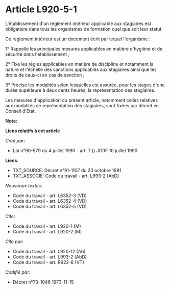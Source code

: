 # Article L920-5-1

L'établissement d'un règlement intérieur applicable aux stagiaires est obligatoire dans tous les organismes de formation quel
que soit leur statut.

Ce règlement intérieur est un document écrit par lequel l'organisme :

1° Rappelle les principales mesures applicables en matière d'hygiène et de sécurité dans l'établissement ;

2° Fixe les règles applicables en matière de discipline et notamment la nature et l'échelle des sanctions applicables aux
stagiaires ainsi que les droits de ceux-ci en cas de sanction ;

3° Précise les modalités selon lesquelles est assurée, pour les stages d'une durée supérieure à deux cents heures, la
représentation des stagiaires.

Les mesures d'application du présent article, notamment celles relatives aux modalités de représentation des stagiaires, sont
fixées par décret en Conseil d'Etat.

**Nota:**



**Liens relatifs à cet article**

_Créé par_:

  - Loi n°90-579 du 4 juillet 1990 - art. 7 () JORF 10 juillet 1990

**Liens**:

  - TXT_SOURCE: Décret n°91-1107 du 23 octobre 1991
  - TXT_ASSOCIE: Code du travail - art. L993-2 (AbD)

_Nouveaux textes_:

  - Code du travail - art. L6352-3 (VD)
  - Code du travail - art. L6352-4 (VD)
  - Code du travail - art. L6352-5 (VD)

_Cite_:

  - Code du travail - art. L920-1 (M)
  - Code du travail - art. L920-2 (M)

_Cité par_:

  - Code du travail - art. L920-12 (Ab)
  - Code du travail - art. L993-2 (AbD)
  - Code du travail - art. R922-8 (VT)

_Codifié par_:

  - Décret n°73-1046 1973-11-15
